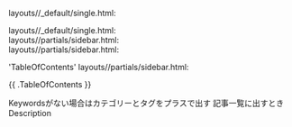 layouts//_default/single.html:            <aside>
layouts//_default/single.html:            </aside>
layouts//partials/sidebar.html:<aside class="site">
layouts//partials/sidebar.html:</aside>


'TableOfContents'
layouts//partials/sidebar.html:    <div>{{ .TableOfContents }}</div>

Keywordsがない場合はカテゴリーとタグをプラスで出す
記事一覧に出すときDescription
